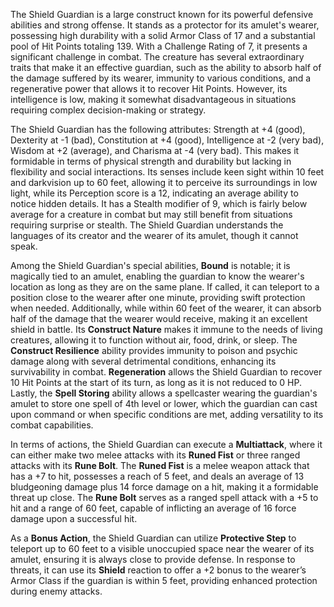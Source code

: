 The Shield Guardian is a large construct known for its powerful defensive abilities and strong offense. It stands as a protector for its amulet's wearer, possessing high durability with a solid Armor Class of 17 and a substantial pool of Hit Points totaling 139. With a Challenge Rating of 7, it presents a significant challenge in combat. The creature has several extraordinary traits that make it an effective guardian, such as the ability to absorb half of the damage suffered by its wearer, immunity to various conditions, and a regenerative power that allows it to recover Hit Points. However, its intelligence is low, making it somewhat disadvantageous in situations requiring complex decision-making or strategy.

The Shield Guardian has the following attributes: Strength at +4 (good), Dexterity at -1 (bad), Constitution at +4 (good), Intelligence at -2 (very bad), Wisdom at +2 (average), and Charisma at -4 (very bad). This makes it formidable in terms of physical strength and durability but lacking in flexibility and social interactions. Its senses include keen sight within 10 feet and darkvision up to 60 feet, allowing it to perceive its surroundings in low light, while its Perception score is a 12, indicating an average ability to notice hidden details. It has a Stealth modifier of 9, which is fairly below average for a creature in combat but may still benefit from situations requiring surprise or stealth. The Shield Guardian understands the languages of its creator and the wearer of its amulet, though it cannot speak.

Among the Shield Guardian's special abilities, **Bound** is notable; it is magically tied to an amulet, enabling the guardian to know the wearer's location as long as they are on the same plane. If called, it can teleport to a position close to the wearer after one minute, providing swift protection when needed. Additionally, while within 60 feet of the wearer, it can absorb half of the damage that the wearer would receive, making it an excellent shield in battle. Its **Construct Nature** makes it immune to the needs of living creatures, allowing it to function without air, food, drink, or sleep. The **Construct Resilience** ability provides immunity to poison and psychic damage along with several detrimental conditions, enhancing its survivability in combat. **Regeneration** allows the Shield Guardian to recover 10 Hit Points at the start of its turn, as long as it is not reduced to 0 HP. Lastly, the **Spell Storing** ability allows a spellcaster wearing the guardian's amulet to store one spell of 4th level or lower, which the guardian can cast upon command or when specific conditions are met, adding versatility to its combat capabilities.

In terms of actions, the Shield Guardian can execute a **Multiattack**, where it can either make two melee attacks with its **Runed Fist** or three ranged attacks with its **Rune Bolt**. The **Runed Fist** is a melee weapon attack that has a +7 to hit, possesses a reach of 5 feet, and deals an average of 13 bludgeoning damage plus 14 force damage on a hit, making it a formidable threat up close. The **Rune Bolt** serves as a ranged spell attack with a +5 to hit and a range of 60 feet, capable of inflicting an average of 16 force damage upon a successful hit.

As a **Bonus Action**, the Shield Guardian can utilize **Protective Step** to teleport up to 60 feet to a visible unoccupied space near the wearer of its amulet, ensuring it is always close to provide defense. In response to threats, it can use its **Shield** reaction to offer a +2 bonus to the wearer’s Armor Class if the guardian is within 5 feet, providing enhanced protection during enemy attacks.